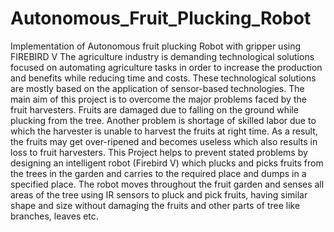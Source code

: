 # Autonomous_Fruit_Plucking_Robot
Implementation of Autonomous fruit plucking Robot  with gripper using FIREBIRD V
The agriculture industry is demanding technological solutions focused on
automating agriculture tasks in order to increase the production and benefits while
reducing time and costs. These technological solutions are mostly based on the
application of sensor-based technologies.
The main aim of this project is to overcome the major problems faced by the fruit
harvesters. Fruits are damaged due to falling on the ground while plucking from the tree.
Another problem is shortage of skilled labor due to which the harvester is unable to
harvest the fruits at right time. As a result, the fruits may get over-ripened and becomes
useless which also results in loss to fruit harvesters.
This Project helps to prevent stated problems by designing an intelligent robot
(Firebird V) which plucks and picks fruits from the trees in the garden and carries to the
required place and dumps in a specified place. The robot moves throughout the fruit
garden and senses all areas of the tree using IR sensors to pluck and pick fruits, having
similar shape and size without damaging the fruits and other parts of tree like branches,
leaves etc.
